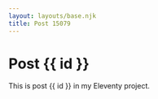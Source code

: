 ```yaml
---
layout: layouts/base.njk
title: Post 15079
---
```


# Post {{ id }}

This is post {{ id }} in my Eleventy project.
